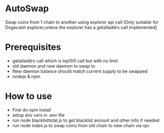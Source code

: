 # AutoSwap
Swap coins from 1 chain to another using explorer api call [Only suitable for Dogecash explorer,unless the explorer has a getalladdrs call implemented]

# Prerequisites
- getalladdrs call which is top100 call but with no limit
- old daemon and new daemon to swap to
- New daemon balance should match current supply to be swapped
- nodejs & npm

# How to use
- First do npm install
- setup env vars in .env file
- run node blacklisttotal.js to get blacklist amount and other info if needed
- run node index.js to swap coins from old chain to new chain via rpc

